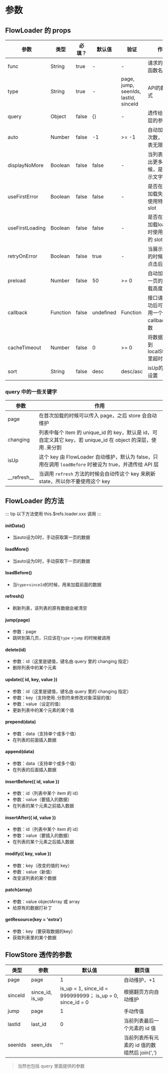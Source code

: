 # 参数

## FlowLoader 的 props
| 参数 | 类型 | 必填？ | 默认值 | 验证 | 作用 |
| --- | --- | --- | --- | --- | --- |
| func | String | true | - | - | 请求的 API 函数名 |
| type | String | true | - | page, jump, seenIds, lastId, sinceId | API的翻页方式 |
| query | Object | false | {} | - | 透传给 API 层的参数 |
| auto | Number | false | -1 | >= -1 | 自动加载的次数，-1 代表无限加载 |
| displayNoMore | Boolean | false | false | - | 当列表刷不出更多的时候，是否展示文字提示 |
| useFirstError | Boolean | false | false | - | 是否在首次加载失败时使用特殊的 slot |
| useFirstLoading | Boolean | false | false | - | 是否在首次加载loading时使用特殊的 slot |
| retryOnError | Boolean | false | true | - | 当展示 error 的时候是否点击后重试 |
| preload | Number | false | 50 | >= 0 | 自动加载下一页的预加载高度（px） |
| callback | Function | false | undefined | Function | 接口请求成功后可以调用一个 callback 函数 |
| cacheTimeout | Number | false | 0 | >= 0 | 将数据缓存到 localStorage 里超时的 ms |
| sort | String | false | desc | desc/asc | isUp的行为设置 |

### query 中的一些关键字
| 参数 | 作用 |
| --- | --- |
| page | 在首次加载的时候可以传入 page，之后 store 会自动维护 |
| changing | 列表中每个 item 的 unique_id 的 key，默认是 id，可自定义其它 key，若 unique_id 在 object 的深层，使用`.`来分割 |
| isUp | 这个 key 由 FlowLoader 自动维护，默认为 false，只用在调用 `loadBefore` 时被设为 true，并透传给 API 层 |
| \_\_refresh\_\_ | 当调用 `refresh` 方法的时候会自动传这个 key 来刷新 state，所以你不要使用这个 key |

## FlowLoader 的方法

::: tip
以下方法使用 this.$refs.loader.xxx 调用
:::

#### initData()
- 当auto设为0时，手动获取第一页的数据

#### loadMore()
- 当auto设为0时，手动获取下一页的数据

#### loadBefore()
- 当`type`=`sinceId`的时候，用来加载前面的数据

#### refresh()
- 刷新列表，该列表的原有数据会被清空

#### jump(page)
- 参数：page
- 跳转到第几页，只应该在`type` =`jump` 的时候被调用

#### delete(id)
- 参数：id（这里是键值，键名由 query 里的 changing 指定）
- 删除列表中的某个元素

#### update({ id, key, value })
- 参数：id（这里是键值，键名由 query 里的 changing 指定）
- 参数：key（支持使用`.`分割符来修改对象深层的值）
- 参数：value（设定的值）
- 更新列表中的某个元素的某个值

#### prepend(data)
- 参数：data（支持单个或多个值）
- 在列表的前面插入数据

#### append(data)
- 参数：data（支持单个或多个值）
- 在列表的后面插入数据

#### insertBefore({ id, value })
- 参数：id（列表中某个 item 的 id）
- 参数：value（要插入的数据）
- 在列表的某个元素之前插入数据

#### insertAfter({ id, value })
- 参数：id（列表中某个 item 的 id）
- 参数：value（要插入的数据）
- 在列表的某个元素之后插入数据

#### modify({ key, value })
- 参数：key（改变的值的 key）
- 参数：value（新值）
- 改变该列表的某个数据

#### patch(array)
- 参数：value objectArray 或 array
- 给原有的数据打补丁

#### getResource(key = 'extra')
- 参数：key（要获取数据的key）
- 获取列表里的某个数据

## FlowStore 透传的参数
| 类型 | 参数 | 默认值 | 翻页值 |
| --- | --- | --- | --- |
| page | page | 1 | 自动维护，+1 |
| sinceId | since_id, is_up | is_up = 1, since_id = 999999999； is_up = 0, since_id = 0 | 根据翻页方向自动维护 |
| jump | page | 1 | 手动传值 |
| lastId | last_id | 0 | 当前列表最后一个元素的 id 值 |
| seenIds | seen_ids | '' | 当前列表所有元素的 id 值的数组然后 join(',') |

> 当然也包括 query 里面提供的参数

